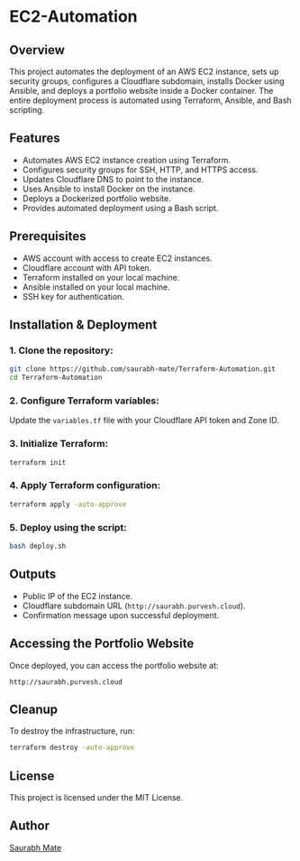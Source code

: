 # EC2-Automation

## Overview
This project automates the deployment of an AWS EC2 instance, sets up security groups, configures a Cloudflare subdomain, installs Docker using Ansible, and deploys a portfolio website inside a Docker container. The entire deployment process is automated using Terraform, Ansible, and Bash scripting.

## Features
- Automates AWS EC2 instance creation using Terraform.
- Configures security groups for SSH, HTTP, and HTTPS access.
- Updates Cloudflare DNS to point to the instance.
- Uses Ansible to install Docker on the instance.
- Deploys a Dockerized portfolio website.
- Provides automated deployment using a Bash script.

## Prerequisites
- AWS account with access to create EC2 instances.
- Cloudflare account with API token.
- Terraform installed on your local machine.
- Ansible installed on your local machine.
- SSH key for authentication.

## Installation & Deployment
### 1. Clone the repository:
```bash
git clone https://github.com/saurabh-mate/Terraform-Automation.git
cd Terraform-Automation
```

### 2. Configure Terraform variables:
Update the `variables.tf` file with your Cloudflare API token and Zone ID.

### 3. Initialize Terraform:
```bash
terraform init
```

### 4. Apply Terraform configuration:
```bash
terraform apply -auto-approve
```

### 5. Deploy using the script:
```bash
bash deploy.sh
```

## Outputs
- Public IP of the EC2 instance.
- Cloudflare subdomain URL (`http://saurabh.purvesh.cloud`).
- Confirmation message upon successful deployment.

## Accessing the Portfolio Website
Once deployed, you can access the portfolio website at:
```
http://saurabh.purvesh.cloud
```

## Cleanup
To destroy the infrastructure, run:
```bash
terraform destroy -auto-approve
```

## License
This project is licensed under the MIT License.

## Author
[Saurabh Mate](https://github.com/saurabh-mate)


